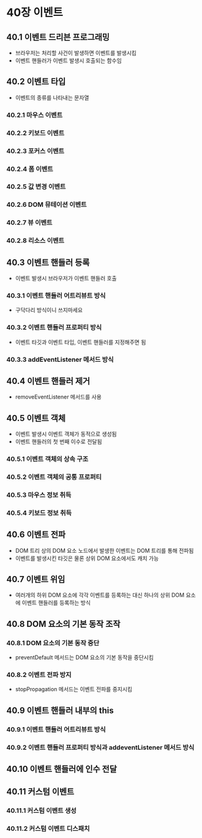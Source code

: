 # 40장 이벤트

## 40.1 이벤트 드리븐 프로그래밍

- 브라우저는 처리할 사건이 발생하면 이벤트를 발생시킴
- 이벤트 핸들러가 이벤트 발생시 호출되는 함수임

## 40.2 이벤트 타입

- 이벤트의 종류를 나타내는 문자열

### 40.2.1 마우스 이벤트

### 40.2.2 키보드 이벤트

### 40.2.3 포커스 이벤트

### 40.2.4 폼 이벤트

### 40.2.5 값 변경 이벤트

### 40.2.6 DOM 뮤테이션 이벤트

### 40.2.7 뷰 이벤트

### 40.2.8 리소스 이벤트

## 40.3 이벤트 핸들러 등록

- 이벤트 발생시 브라우저가 이벤트 핸들러 호출

### 40.3.1 이벤트 핸들러 어트리뷰트 방식

- 구닥다리 방식이니 쓰지마세요

### 40.3.2 이벤트 핸들러 프로퍼티 방식

- 이벤트 타깃과 이벤트 타입, 이벤트 핸들러를 지정해주면 됨

### 40.3.3 addEventListener 메서드 방식

## 40.4 이벤트 핸들러 제거

- removeEventListener 메서드를 사용

## 40.5 이벤트 객체

- 이벤트 발생시 이벤트 객체가 동적으로 생성됨
- 이벤트 핸들러의 첫 번째 이수로 전달됨

### 40.5.1 이벤트 객체의 상속 구조

### 40.5.2 이벤트 객체의 공통 프로퍼티

### 40.5.3 마우스 정보 취득

### 40.5.4 키보드 정보 취득

## 40.6 이벤트 전파

- DOM 트리 상의 DOM 요소 노드에서 발생한 이벤트는 DOM 트리를 통해 전파됨
- 이벤트를 발생시킨 타깃은 물론 상위 DOM 요소에서도 캐치 가능

## 40.7 이벤트 위임

- 여러개의 하위 DOM 요소에 각각 이벤트를 등록하는 대신 하나의 상위 DOM 요소에 이벤트 핸들러를 등록하는 방식

## 40.8 DOM 요소의 기본 동작 조작

### 40.8.1 DOM 요소의 기본 동작 중단

- preventDefault 메서드는 DOM 요소의 기본 동작을 중단시킴

### 40.8.2 이벤트 전파 방지

- stopPropagation 메서드는 이벤트 전파를 중지시킴

## 40.9 이벤트 핸들러 내부의 this

### 40.9.1 이벤트 핸들러 어트리뷰트 방식

### 40.9.2 이벤트 핸들러 프로퍼티 방식과 addeventListener 메서드 방식

## 40.10 이벤트 핸들러에 인수 전달

## 40.11 커스텀 이벤트

### 40.11.1 커스텀 이벤트 생성

### 40.11.2 커스텀 이벤트 디스패치
